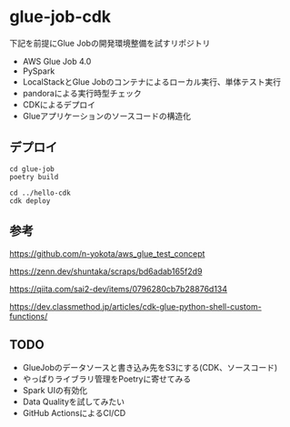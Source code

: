 # glue-job-cdk
下記を前提にGlue Jobの開発環境整備を試すリポジトリ

* AWS Glue Job 4.0
* PySpark
* LocalStackとGlue Jobのコンテナによるローカル実行、単体テスト実行
* pandoraによる実行時型チェック
* CDKによるデプロイ
* Glueアプリケーションのソースコードの構造化


## デプロイ
```
cd glue-job
poetry build

cd ../hello-cdk
cdk deploy
```


## 参考
https://github.com/n-yokota/aws_glue_test_concept

https://zenn.dev/shuntaka/scraps/bd6adab165f2d9

https://qiita.com/sai2-dev/items/0796280cb7b28876d134

https://dev.classmethod.jp/articles/cdk-glue-python-shell-custom-functions/


## TODO
* GlueJobのデータソースと書き込み先をS3にする(CDK、ソースコード)
* やっぱりライブラリ管理をPoetryに寄せてみる
* Spark UIの有効化
* Data Qualityを試してみたい
* GitHub ActionsによるCI/CD